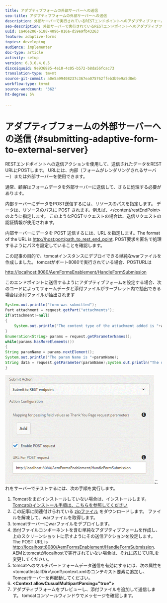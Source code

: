 ```yaml
---
title: アダプティブフォームの外部サーバーへの送信
seo-title: アダプティブフォームの外部サーバーへの送信
description: 外部サーバーで実行されているRESTエンドポイントへのアダプティブフォームの送信
seo-description: 外部サーバーで実行されているRESTエンドポイントへのアダプティブフォームの送信
uuid: 1a46e206-6188-4096-816a-d59e9fb43263
feature: adaptive-forms
topics: developing
audience: implementer
doc-type: article
activity: setup
version: 6.3,6.4,6.5
discoiquuid: 9e936885-4e10-4c05-b572-b8da56fcac73
translation-type: tm+mt
source-git-commit: a0e5a99408237c367ea075762ffeb3b9e9a5d8eb
workflow-type: tm+mt
source-wordcount: '362'
ht-degree: 5%

---
```



# アダプティブフォームの外部サーバーへの送信 {#submitting-adaptive-form-to-external-server}

RESTエンドポイントへの送信アクションを使用して、送信されたデータをREST URLにPOSTします。 URLには、内部（フォームがレンダリングされるサーバー）または外部サーバーを使用できます。

通常、顧客はフォームデータを外部サーバーに送信して、さらに処理する必要があります。

内部サーバーにデータをPOST送信するには、リソースのパスを指定します。 データは、リソースのパスに POST されます。例えば、&lt;/content/restEndPoint>のように指定します。 このようなPOSTリクエストの場合は、送信リクエストの認証情報が使用されます。

内部サーバーにデータを POST 送信するには、URL を指定します。The format of the URL is <http://host:port/path_to_rest_end_point>. POST要求を匿名で処理するようにパスを設定していることを確認します。

この記事の目的で、tomcatインスタンスにデプロイできる単純なwarファイルを作成しました。 tomcatがポート8080で実行されている場合、POSTURLは

<http://localhost:8080/AemFormsEnablement/HandleFormSubmission>

このエンドポイントに送信するようにアダプティブフォームを設定する場合、次のコードによってフォームデータと添付ファイルがサーブレット内で抽出できる場合は添付ファイルが抽出されます

```java
System.out.println("form was submitted");
Part attachment = request.getPart("attachments");
if(attachment!=null)
{
    System.out.println("The content type of the attachment added is "+attachment.getContentType());
}
Enumeration<String> params = request.getParameterNames();
while(params.hasMoreElements())
{
String paramName = params.nextElement();
System.out.println("The param Name is "+paramName);
String data = request.getParameter(paramName);System.out.println("The data  is "+data);
}
```

![formsubmission](assets/formsubmission.gif)これをサーバーでテストするには、次の手順を実行します。

1. Tomcatをまだインストールしていない場合は、インストールします。 [Tomcatのインストール手順は、こちらを参照してください](https://helpx.adobe.com/experience-manager/kt/forms/using/preparing-datasource-for-form-data-model-tutorial-use.html)
1. この記事に関連付けられている [zipファイル](assets/aemformsenablement.zip) をダウンロードします。 ファイルを解凍して、warファイルを取得します。
1. tomcatサーバーにwarファイルをデプロイします。
1. 添付ファイルコンポーネントを含む単純なアダプティブフォームを作成し、上のスクリーンショットに示すようにその送信アクションを設定します。 The POST URL is <http://localhost:8080/AemFormsEnablement/HandleFormSubmission>. AEMとtomcatがlocalhostで実行されていない場合は、それに応じてURLを変更してください。
1. tomcatへのマルチパートフォームデータ送信を有効にするには、次の属性を&lt;tomcatInstallDir>\conf\context.xmlのコンテキスト要素に追加し、Tomcatサーバーを再起動してください。
1. **&lt;Context allowCusualMultipartParsing=&quot;true&quot;>**
1. アダプティブフォームをプレビューし、添付ファイルを追加して送信します。 tomcatコンソールウィンドウでメッセージを確認します。

